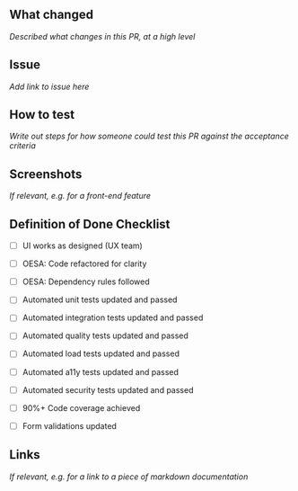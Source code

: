 ## What changed

_Described what changes in this PR, at a high level_

## Issue

_Add link to issue here_

## How to test

_Write out steps for how someone could test this PR against the acceptance criteria_

## Screenshots

_If relevant, e.g. for a front-end feature_

## Definition of Done Checklist
- [ ] UI works as designed (UX team)
- [ ] OESA: Code refactored for clarity
- [ ] OESA: Dependency rules followed
- [ ] Automated unit tests updated and passed
- [ ] Automated integration tests updated and passed
- [ ] Automated quality tests updated and passed
- [ ] Automated load tests updated and passed
- [ ] Automated a11y tests updated and passed
- [ ] Automated security tests updated and passed
- [ ] 90%+ Code coverage achieved
- [ ] Form validations updated


## Links

_If relevant, e.g. for a link to a piece of markdown documentation_
